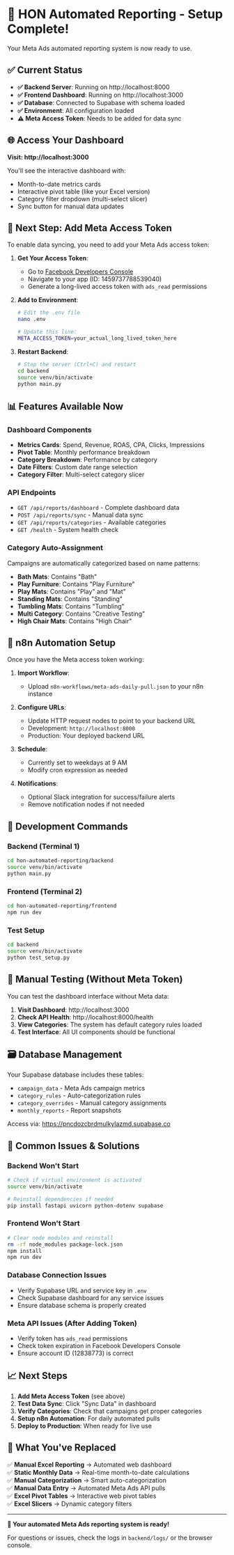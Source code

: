 # 🎉 HON Automated Reporting - Setup Complete!

Your Meta Ads automated reporting system is now ready to use.

## ✅ **Current Status**

- **✅ Backend Server**: Running on http://localhost:8000
- **✅ Frontend Dashboard**: Running on http://localhost:3000  
- **✅ Database**: Connected to Supabase with schema loaded
- **✅ Environment**: All configuration loaded
- **⚠️ Meta Access Token**: Needs to be added for data sync

## 🌐 **Access Your Dashboard**

**Visit: http://localhost:3000**

You'll see the interactive dashboard with:
- Month-to-date metrics cards
- Interactive pivot table (like your Excel version)
- Category filter dropdown (multi-select slicer)
- Sync button for manual data updates

## 🔑 **Next Step: Add Meta Access Token**

To enable data syncing, you need to add your Meta Ads access token:

1. **Get Your Access Token**:
   - Go to [Facebook Developers Console](https://developers.facebook.com/)
   - Navigate to your app (ID: 1459737788539040)
   - Generate a long-lived access token with `ads_read` permissions

2. **Add to Environment**:
   ```bash
   # Edit the .env file
   nano .env
   
   # Update this line:
   META_ACCESS_TOKEN=your_actual_long_lived_token_here
   ```

3. **Restart Backend**:
   ```bash
   # Stop the server (Ctrl+C) and restart
   cd backend
   source venv/bin/activate
   python main.py
   ```

## 📊 **Features Available Now**

### Dashboard Components
- **Metrics Cards**: Spend, Revenue, ROAS, CPA, Clicks, Impressions
- **Pivot Table**: Monthly performance breakdown
- **Category Breakdown**: Performance by category
- **Date Filters**: Custom date range selection
- **Category Filter**: Multi-select category slicer

### API Endpoints
- `GET /api/reports/dashboard` - Complete dashboard data
- `POST /api/reports/sync` - Manual data sync
- `GET /api/reports/categories` - Available categories
- `GET /health` - System health check

### Category Auto-Assignment
Campaigns are automatically categorized based on name patterns:
- **Bath Mats**: Contains "Bath"
- **Play Furniture**: Contains "Play Furniture"  
- **Play Mats**: Contains "Play" and "Mat"
- **Standing Mats**: Contains "Standing"
- **Tumbling Mats**: Contains "Tumbling"
- **Multi Category**: Contains "Creative Testing"
- **High Chair Mats**: Contains "High Chair"

## 🤖 **n8n Automation Setup**

Once you have the Meta access token working:

1. **Import Workflow**: 
   - Upload `n8n-workflows/meta-ads-daily-pull.json` to your n8n instance

2. **Configure URLs**:
   - Update HTTP request nodes to point to your backend URL
   - Development: `http://localhost:8000`
   - Production: Your deployed backend URL

3. **Schedule**: 
   - Currently set to weekdays at 9 AM
   - Modify cron expression as needed

4. **Notifications**: 
   - Optional Slack integration for success/failure alerts
   - Remove notification nodes if not needed

## 🚀 **Development Commands**

### Backend (Terminal 1)
```bash
cd hon-automated-reporting/backend
source venv/bin/activate
python main.py
```

### Frontend (Terminal 2)  
```bash
cd hon-automated-reporting/frontend
npm run dev
```

### Test Setup
```bash
cd backend
source venv/bin/activate
python test_setup.py
```

## 📝 **Manual Testing (Without Meta Token)**

You can test the dashboard interface without Meta data:

1. **Visit Dashboard**: http://localhost:3000
2. **Check API Health**: http://localhost:8000/health
3. **View Categories**: The system has default category rules loaded
4. **Test Interface**: All UI components should be functional

## 🗃️ **Database Management**

Your Supabase database includes these tables:
- `campaign_data` - Meta Ads campaign metrics
- `category_rules` - Auto-categorization rules  
- `category_overrides` - Manual category assignments
- `monthly_reports` - Report snapshots

Access via: https://pncdozcbrdmulkylazmd.supabase.co

## 🔧 **Common Issues & Solutions**

### Backend Won't Start
```bash
# Check if virtual environment is activated
source venv/bin/activate

# Reinstall dependencies if needed
pip install fastapi uvicorn python-dotenv supabase
```

### Frontend Won't Start
```bash
# Clear node modules and reinstall
rm -rf node_modules package-lock.json
npm install
npm run dev
```

### Database Connection Issues
- Verify Supabase URL and service key in `.env`
- Check Supabase dashboard for any service issues
- Ensure database schema is properly created

### Meta API Issues (After Adding Token)
- Verify token has `ads_read` permissions
- Check token expiration in Facebook Developers Console
- Ensure account ID (12838773) is correct

## 📈 **Next Steps**

1. **Add Meta Access Token** (see above)
2. **Test Data Sync**: Click "Sync Data" in dashboard
3. **Verify Categories**: Check that campaigns get proper categories
4. **Setup n8n Automation**: For daily automated pulls
5. **Deploy to Production**: When ready for live use

## 🎯 **What You've Replaced**

✅ **Manual Excel Reporting** → Automated web dashboard  
✅ **Static Monthly Data** → Real-time month-to-date calculations  
✅ **Manual Categorization** → Smart auto-categorization  
✅ **Manual Data Entry** → Automated Meta Ads API pulls  
✅ **Excel Pivot Tables** → Interactive web pivot tables  
✅ **Excel Slicers** → Dynamic category filters  

---

**🚀 Your automated Meta Ads reporting system is ready!**

For questions or issues, check the logs in `backend/logs/` or the browser console.